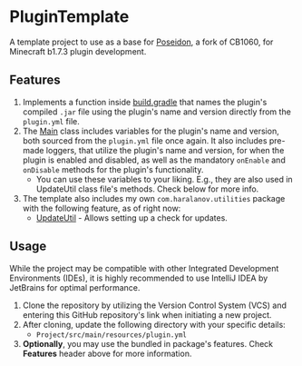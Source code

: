 # PluginTemplate
A template project to use as a base for [Poseidon](https://github.com/RhysB/Project-Poseidon), a fork of CB1060, for Minecraft b1.7.3 plugin development.

## Features
1. Implements a function inside [build.gradle](https://github.com/AleksandarHaralanov/PluginTemplate/blob/master/build.gradle) that names the plugin's compiled `.jar` file using the plugin's name and version directly from the `plugin.yml` file.
2. The [Main](https://github.com/AleksandarHaralanov/PluginTemplate/blob/master/src/main/java/org/example/Main.java) class includes variables for the plugin's name and version, both sourced from the `plugin.yml` file once
again.  It also includes pre-made loggers, that utilize the plugin's name and version, for when the plugin is enabled and disabled, as well as the mandatory `onEnable` and `onDisable` methods for the plugin's functionality.
   - You can use these variables to your liking. E.g., they are also used in UpdateUtil class file's methods. Check below for more info.
3. The template also includes my own `com.haralanov.utilities` package with the following feature, as of right now:
   - [UpdateUtil](https://github.com/AleksandarHaralanov/PluginTemplate/blob/master/src/main/java/com/haralanov/utilities/UpdateUtil.java) - Allows setting up a check for updates.

## Usage
While the project may be compatible with other Integrated Development Environments (IDEs), it is highly recommended to use IntelliJ IDEA by JetBrains for optimal performance.
1. Clone the repository by utilizing the Version Control System (VCS) and entering this GitHub repository's link when initiating a new project.
2. After cloning, update the following directory with your specific details:
   - `Project/src/main/resources/plugin.yml`
3. **Optionally**, you may use the bundled in package's features. Check **Features** header above for more information.
